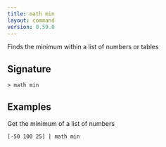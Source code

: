 ```yaml
---
title: math min
layout: command
version: 0.59.0
---
```


Finds the minimum within a list of numbers or tables

## Signature

```> math min ```

## Examples

Get the minimum of a list of numbers
```shell
[-50 100 25] | math min
```

